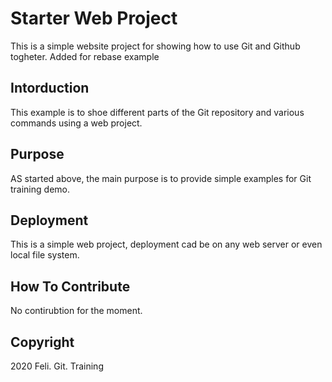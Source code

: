 # Starter Web Project

This is a simple website project for showing how to use Git and Github togheter. Added for rebase example

## Intorduction

This example is to shoe different parts of the Git repository and various commands using a web project.

## Purpose

AS started above, the main purpose is to provide simple examples for Git training demo.

## Deployment

This is a simple web project, deployment cad be on any web server or even local file system.

## How To Contribute

No contirubtion for the moment.

## Copyright

2020 Feli. Git. Training

